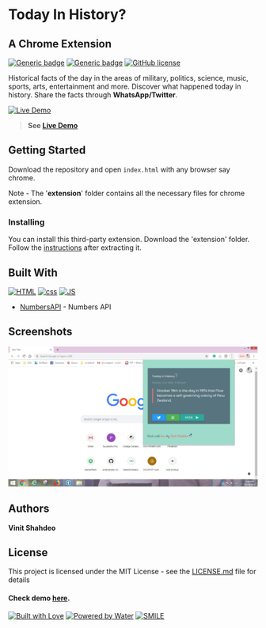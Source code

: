 # Today In History?
## A Chrome Extension
[![Generic badge](https://img.shields.io/badge/chrome-extension-blue.svg)](https://vinitshahdeo.github.io/TodayInHistory/) [![Generic badge](https://img.shields.io/badge/numbers-api-orange.svg)](http://numberapi.com/)
[![GitHub license](https://img.shields.io/github/license/vinitshahdeo/TodayInHistory.svg)](https://github.com/vinitshahdeo/TodayInHistory/blob/master/LICENSE) 

Historical facts of the day in the areas of military, politics, science, music, sports, arts, entertainment and more. Discover what happened today in history. Share the facts through **WhatsApp/Twitter**.

[![Live Demo](https://forthebadge.com/images/badges/its-not-a-lie-if-you-believe-it.svg)](http://vinitshahdeo.com/projects/TodayInHistory/)

> **See [Live Demo](http://vinitshahdeo.com/projects/TodayInHistory/)**

## Getting Started

Download the repository and open `index.html` with any browser say chrome.

Note - The '**extension**' folder contains all the necessary files for chrome extension.

### Installing

You can install this third-party extension. 
Download the 'extension' folder. Follow the <a href="https://www.cnet.com/how-to/how-to-install-chrome-extensions-manually/" target="_blank">instructions</a> after extracting it.

## Built With

[![HTML](https://forthebadge.com/images/badges/uses-html.svg)](https://github.com/vinitshahdeo/TodayInHistory/) [![css](https://forthebadge.com/images/badges/uses-css.svg)](https://github.com/vinitshahdeo/TodayInHistory/) [![JS](https://forthebadge.com/images/badges/uses-js.svg)](https://github.com/vinitshahdeo)

* [NumbersAPI](http://numberapi.com/) - Numbers API

## Screenshots

![Today In History - Screenshot](../screenshots/screenshot1.png)

## Authors

**Vinit Shahdeo**

## License

This project is licensed under the MIT License - see the [LICENSE.md](https://github.com/vinitshahdeo/TodayInHistory/blob/master/LICENSE) file for details

#### Check demo [here](http://vinitshahdeo.com/projects/TodayInHistory/).

[![Built with Love](https://forthebadge.com/images/badges/built-with-love.svg)](https://github.com/vinitshahdeo) [![Powered by Water](https://forthebadge.com/images/badges/powered-by-water.svg)](https://github.com/vinitshahdeo) [![SMILE](https://forthebadge.com/images/badges/makes-people-smile.svg)](https://github.com/vinitshahdeo)
